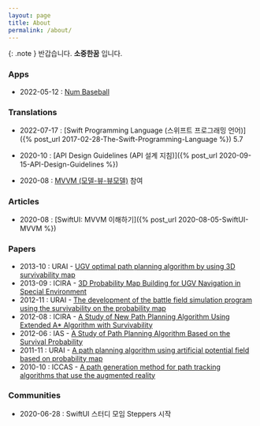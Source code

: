 ```yaml
---
layout: page
title: About
permalink: /about/
---
```


{: .note }
반갑습니다. **소중한꿈** 입니다.

### Apps

* 2022-05-12 : [Num Baseball](https://apps.apple.com/kr/app/num-baseball/id1580514918?l=en)

### Translations

* 2022-07-17 : [Swift Programming Language (스위프트 프로그래밍 언어)]({% post_url 2017-02-28-The-Swift-Programming-Language %}) 5.7

* 2020-10 : [API Design Guidelines (API 설계 지침)]({% post_url 2020-09-15-API-Design-Guidelines %})
* 2020-08 : [MVVM (모델-뷰-뷰모델)](https://ko.wikipedia.org/wiki/모델-뷰-뷰모델) 참여

### Articles

* 2020-08 : [SwiftUI: MVVM 이해하기]({% post_url 2020-08-05-SwiftUI-MVVM %})

### Papers

* 2013-10 : URAI - [UGV optimal path planning algorithm by using 3D survivability map](https://ieeexplore.ieee.org/abstract/document/6677377)
* 2013-09 : ICIRA - [3D Probability Map Building for UGV Navigation in Special Environment](https://link.springer.com/chapter/10.1007/978-3-642-40852-6_61)
* 2012-11 : URAI - [The development of the battle field simulation program using the survivability on the probability map](https://ieeexplore.ieee.org/abstract/document/6463003) 
* 2012-08 : ICIRA - [A Study of New Path Planning Algorithm Using Extended A* Algorithm with Survivability](https://link.springer.com/chapter/10.1007/978-3-642-33503-7_59) 
* 2012-06 : IAS - [A Study of Path Planning Algorithm Based on the Survival Probability](https://link.springer.com/chapter/10.1007/978-3-642-33926-4_72) 
* 2011-11 : URAI - [A path planning algorithm using artificial potential field based on probability map](https://ieeexplore.ieee.org/document/6145929)
* 2010-10 : ICCAS - [A path generation method for path tracking algorithms that use the augmented reality](http://ieeexplore.ieee.org/xpl/articleDetails.jsp?reload=true&arnumber=5670133)

### Communities

* 2020-06-28 : SwiftUI 스터디 모임 Steppers 시작
